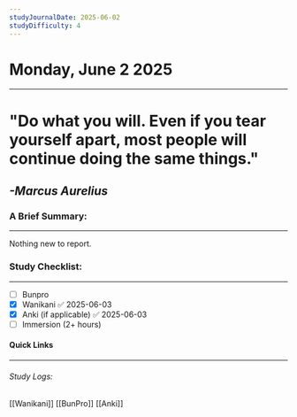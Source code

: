 ```yaml
---
studyJournalDate: 2025-06-02
studyDifficulty: 4
---
```


# Monday, June 2 2025
---
# "Do what you will. Even if you tear yourself apart, most people will continue doing the same things."

## *-Marcus Aurelius*


### A Brief Summary:
---
Nothing new to report.

### Study Checklist:
---
- [ ] Bunpro
- [x] Wanikani ✅ 2025-06-03
- [x] Anki (if applicable) ✅ 2025-06-03
- [ ] Immersion (2+ hours)

#### Quick Links
---
###### Study Logs:
[[Wanikani]]
[[BunPro]]
[[Anki]]